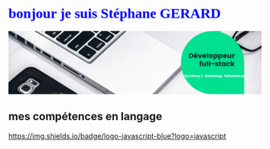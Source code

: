 
# <span style="color:blue; font-family:verdana;">bonjour je suis Stéphane GERARD</span>


<img src="https://github.com/Gerard41330/Stephane-GERARD/blob/main/Developpeur-full-stack.png">

##  mes compétences en langage
https://img.shields.io/badge/logo-javascript-blue?logo=javascript
